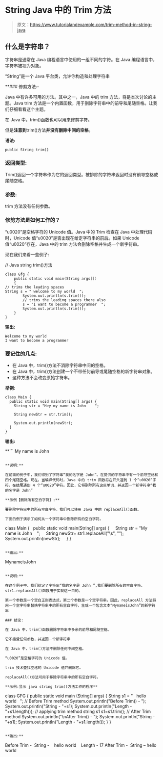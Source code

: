 # String Java 中的 Trim 方法

> 原文：<https://www.tutorialandexample.com/trim-method-in-string-java>

## 什么是字符串？

字符串是通常在 Java 编程语言中使用的一组不同的字符。在 Java 编程语言中，字符串被视为对象。

“String”是一个 Java 平台类，允许你构造和处理字符串

 **### 修剪方法:-

Java 中有许多可用的方法。其中之一，Java 中的 trim 方法，将是本次讨论的主题。Java trim 方法是一个内置函数，用于删除字符串中的前导和尾随空格。让我们仔细看看这个主题。

在 Java 中，trim()函数也可以用来修剪字符。

但是**注意到**trim()方法**并没有删除中间的空格**。

**语法:**

`public String trim()`

### 返回类型:

Trim()返回一个字符串作为它的返回类型。被排除的字符串返回时没有前导空格或尾随空格。

### 参数:

trim 方法没有任何参数。

### 修剪方法是如何工作的？

“u0020”是空格字符的 Unicode 值。Java 中的 Trim 检查在 Java 中处理代码时，Unicode 值“u0020”是否出现在给定字符串的前后。如果 Unicode 值“u0020”存在，Java 中的 trim 方法会删除空格并生成一个新字符串。

现在我们来看一些例子:

// Java string trim()方法

```
class Gfg {
	public static void main(String args[])
	{
// trims the leading spaces
String s = " welcome to my world  ";
		System.out.println(s.trim());
		// trims the leading spaces there also
		s = "I want to become a programmer  ";
		System.out.println(s.trim());
	}
} 
```

**输出:**

```
Welcome to my world
I want to become a programmer 
```

### 要记住的几点:

*   在 Java 中，trim()方法不消除字符串中间的空格。
*   在 Java 中，trim()方法创建一个不带任何前导或尾随空格的新字符串对象。
*   这种方法不会改变原始字符串。

**举例:**

```
class Main {
  public static void main(String[] args) {
    String str = "Hey my name is John    ";

    String newStr = str.trim();

    System.out.println(newStr);  
  }
} 
```

**输出:**

 **```
My name is John
```

**说明:**

在前面的例子中，我们得到了字符串“我的名字是 John”。在提供的字符串中有一个前导空格和四个尾随空格。现在，当编译代码时，Java 中的 trim 函数将在开头遇到 1 个“u0020”字符，在结尾遇到 4 个“u0020”字符。因此，它将删除所有这些单词，并返回一个新字符串“我的名字是 John”

**示例【删除所有空白字符】:**

要删除字符串中的所有空白字符，我们可以使用 Java 中的 replaceAll()函数。

下面的例子演示了如何从一个字符串中删除所有的空白字符。

```
class Main {
  public static void main(String[] args) {
    String str = "My name is John    ";
    String newStr= str1.replaceAll("\\s", "");
    System.out.println(newStr);  
  }
} 
```

**输出:**

```
MynameisJohn
```

**说明:**

在这个例子中，我们给定了字符串“我的名字是 John ”,我们要删除所有的空白字符。str1.replaceAll()函数用于实现这一目的。

第一个参数是一个空白正则表达式，第二个参数是一个空字符串。因此，replaceAll 方法将用一个空字符串替换字符串中的所有空白字符，生成一个包含文本“MynameisJohn”的新字符串

### 结论:

在 Java 中，trim()函数删除字符串中多余的前导和尾随空格。

它不接受任何参数，并返回一个新字符串

在 Java 中，trim()方法不删除任何中间空格。

“u0020”是空格字符的 Unicode 值。

trim 技术查找空格的 Unicode 值并删除它。

replaceAll()方法可用于移除字符串中的所有空白字符。

**示例:显示 java string trim()方法工作的程序**

```
class GFG {
	public static void main (String[] args) {
	 String s1 = "   hello world   ";
	// Before Trim method
	System.out.println("Before Trim() - ");
	System.out.println("String - "+s1);
	System.out.println("Length - "+s1.length());
	// applying trim method string s1
	s1=s1.trim();
	// After Trim method
	System.out.println("\nAfter Trim() - ");
	System.out.println("String - "+s1);
	System.out.println("Length - "+s1.length());
	}
} 
```

**输出:**

```
Before Trim - 
String -    hello world   
Length - 17
After Trim - 
String – hello world 
```****
